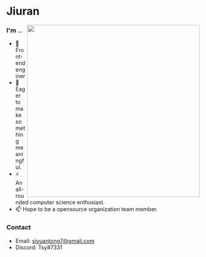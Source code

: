 # Jiuran

<img align="right" width="450px" src="https://github-readme-stats-one-bice.vercel.app/api?username=JiuranYa&show_icons=true&include_all_commits=true&count_private=true&role=OWNER,ORGANIZATION_MEMBER,COLLABORATOR">

### I'm .. 

- 🌱 Front-end enginer
- 🤔 Eager to make something meaningful.
- ⚡ An all-rounded computer science enthusiast.
- 📫 Hope to be a opensource organization team member.

### Contact

- Email: siyuantong7@gmail.com
- Discord: Tsy#7331

